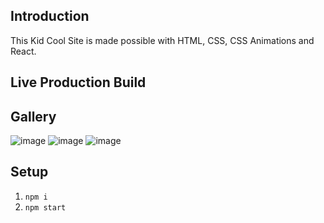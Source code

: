 ## Introduction
This Kid Cool Site is made possible with HTML, CSS, CSS Animations and React.


## Live Production Build


## Gallery
![image](https://github.com/user-attachments/assets/70be1d2b-8cf3-44b8-88d6-840ff6066c64)
![image](https://github.com/user-attachments/assets/5f3332ef-1766-4190-b704-52b82c665873)
![image](https://github.com/user-attachments/assets/b62625b9-e119-4057-bb97-11da545d7c4c)



## Setup
1. `npm i`
2. `npm start`
